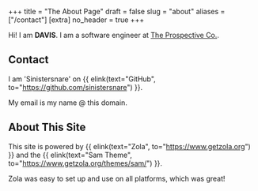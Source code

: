 +++
title = "The About Page"
draft = false
slug = "about"
aliases = ["/contact"]
[extra]
no_header = true
+++

Hi! I am <strong>DAVIS</strong>. I am a software engineer at
[The Prospective Co.](https://www.prospective.co/).

## Contact ##

I am 'Sinistersnare' on {{ elink(text="GitHub", to="https://github.com/sinistersnare") }}.

My email is my name @ this domain.

## About This Site ##

This site is powered by {{ elink(text="Zola", to="https://www.getzola.org") }} and the {{ elink(text="Sam Theme", to="https://www.getzola.org/themes/sam/") }}.

Zola was easy to set up and use on all platforms, which was great!
